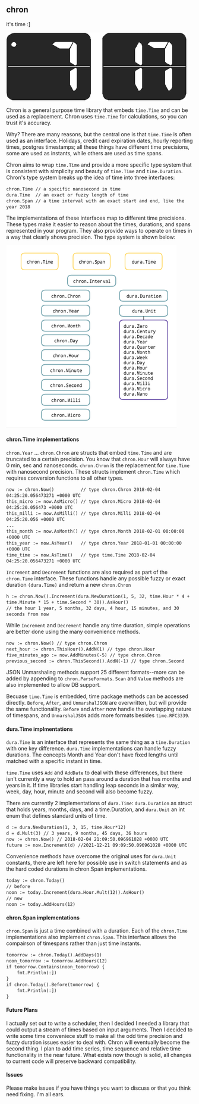 ## chron
it's time :]

![](https://github.com/dustinevan/chron/blob/master/chron.png "chron")

Chron is a general purpose time library that embeds `time.Time` and can be used as a replacement. Chron uses `time.Time` for calculations, so you can trust it's accuracy.

Why? There are many reasons, but the central one is that `time.Time` is often used as an interface. Holidays, credit card expiration dates, hourly reporting times, postgres timestamps; all these things have different time precisions, some are used as instants, while others are used as time spans. 

Chron aims to wrap `time.Time` and provide a more specific type system that is consistent with simplicity and beauty of `time.Time` and `time.Duration`. Chron's type system breaks up the idea of time into three interfaces: 
```golang
chron.Time // a specific nanosecond in time
dura.Time  // an exact or fuzzy length of time
chron.Span // a time interval with an exact start and end, like the year 2018
```
The implementations of these interfaces map to different time precisions. These types make it easier to reason about the times, durations, and spans represented in your program. They also provide ways to operate on times in a way that clearly shows precision. The type system is shown below:

![](https://github.com/dustinevan/chron/blob/master/typesystem.png "type system")

#### chron.Time implementations

`chron.Year` ... `chron.Chron` are structs that embed `time.Time` and are truncated to a certain precision. You know that `chron.Hour` will always have 0 min, sec and nanoseconds. `chron.Chron` is the replacement for `time.Time` with nanosecond precision. These structs implement `chron.Time` which requires conversion functions to all other types.
```golang
now := chron.Now()          // type chron.Chron 2018-02-04 04:25:20.056473271 +0000 UTC
this_micro := now.AsMicro() // type chron.Micro 2018-02-04 04:25:20.056473 +0000 UTC
this_milli := now.AsMilli() // type chron.Milli 2018-02-04 04:25:20.056 +0000 UTC
...
this_month := now.AsMonth() // type chron.Month 2018-02-01 00:00:00 +0000 UTC
this_year := now.AsYear()   // type chron.Year 2018-01-01 00:00:00 +0000 UTC
time_time := now.AsTime()   // type time.Time 2018-02-04 04:25:20.056473271 +0000 UTC
```
`Increment` and `Decrement` functions are also required as part of the `chron.Time` interface. These functions handle any possible fuzzy or exact duration `(dura.Time)` and return a new `chron.Chron`
```golang
h := chron.Now().Increment(dura.NewDuration(1, 5, 32, time.Hour * 4 + time.Minute * 15 + time.Second * 30)).AsHour()
// the hour 1 year, 5 months, 32 days, 4 hour, 15 minutes, and 30 seconds from now
```
While `Increment` and `Decrement` handle any time duration, simple operations are better done using the many convenience methods. 
```golang
now := chron.Now() // type chron.Chron 
next_hour := chron.ThisHour().AddN(1) // type chron.Hour
five_minutes_ago := now.AddMinutes(-5) // type chron.Chron
previous_second := chron.ThisSecond().AddN(-1) // type chron.Second
```
JSON Unmarshaling methods support 25 different formats--more can be added by appending to `chron.ParseFormats`. `Scan` and `Value` methods are also implemented to allow DB support. 

Becuase `time.Time` is embedded, time package methods can be accessed directly. `Before`, `After`, and `UnmarshalJSON` are overwritten, but will provide the same functionality. `Before` and `After` now handle the overlapping nature of timespans, and `UnmarshalJSON` adds more formats besides `time.RFC3339`.     

#### dura.Time implmentations
`dura.Time` is an interface that represents the same thing as a `time.Duration` with one key difference. `dura.Time` implementations can handle fuzzy durations. The concepts Month and Year don't have fixed lengths until matched with a specific instant in time. 

`time.Time` uses `Add` and `AddDate` to deal with these differences, but there isn't currently a way to hold an pass around a duration that has months and years in it. If time libraries start handling leap seconds in a similar way, week, day, hour, minute and second will also become fuzzy. 

There are currently 2 implementations of `dura.Time`: `dura.Duration` as struct that holds years, months, days, and a time.Duration, and `dura.Unit` an int enum that defines standard units of time. 
```golang
d := dura.NewDuration(1, 3, 15, time.Hour*12)
d = d.Mult(3) // 3 years, 9 months, 45 days, 36 hours
now := chron.Now() // 2018-02-04 21:09:50.096961028 +0000 UTC
future := now.Increment(d) //2021-12-21 09:09:50.096961028 +0000 UTC
```
Convenience methods have overcome the original uses for `dura.Unit` constants, there are left here for possible use in switch statements and as the hard coded durations in chron.Span implementations. 
```golang
today := chron.Today()
// before 
noon := today.Increment(dura.Hour.Mult(12)).AsHour()
// new
noon := today.AddHours(12)
```
#### chron.Span implementations
`chron.Span` is just a time combined with a duration. Each of the `chron.Time` implementations also implement `chron.Span`. This interface allows the compairson of timespans rather than just time instants. 
```golang
tomorrow := chron.Today().AddDays(1)
noon_tomorrow := tomorrow.AddHours(12)
if tomorrow.Contains(noon_tomorrow) {
    fmt.Println(:])
}
if chron.Today().Before(tomorrow) {
    fmt.Println(:])
}
```

#### Future Plans
I actually set out to write a scheduler, then I decided I needed a library that could output a stream of times based on input arguments. Then I decided to write some time conveniece stuff to make all the odd time precision and fuzzy duration issues easier to deal with. Chron will eventually become the second thing. I plan to add time series, time sequence and relative time functionality in the near future. What exists now though is solid, all changes to current code will preserve backward compatibility. 

#### Issues
Please make issues if you have things you want to discuss or that you think need fixing. I'm all ears.  
